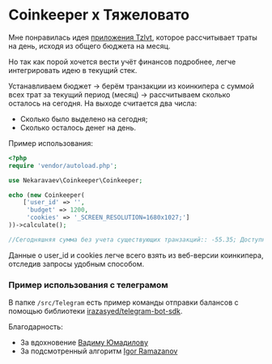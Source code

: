 # Coinkeeper x Тяжеловато

Мне понравилась идея [приложения Tzlvt](https://www.fuckgrechka.ru/tzlvt/), которое рассчитывает траты на день, исходя из общего бюджета на месяц. 

Но так как порой хочется вести учёт финансов подробнее, легче интегрировать идею в текущий стек.

Устанавливаем бюджет -> берём транзакции из коинкипера с суммой всех трат за текущий период (месяц) -> рассчитываем сколько осталось на сегодня.
На выходе считается два числа:

* Сколько было выделено на сегодня;
* Сколько осталось денег на день.

Пример использования:

```php
<?php
require 'vendor/autoload.php';

use Nekaravaev\Coinkeeper\Coinkeeper;

echo (new Coinkeeper(
    ['user_id' => '',
     'budget' => 1200,
     'cookies' => '_SCREEN_RESOLUTION=1680x1027;']
))->calculate();

//Сегодняшняя сумма без учета существующих транзакций:: -55.35; Доступно для траты сейчас: -85.3
```

Данные о user_id и cookies легче всего взять из веб-версии коинкипера, отследив запросы удобным способом.

### Пример использования с телеграмом

В папке `/src/Telegram` есть пример команды отправки балансов с помощью библиотеки [irazasyed/telegram-bot-sdk](https://github.com/irazasyed/telegram-bot-sdk).

Благодарность:
* За вдохновение [Вадиму Юмадилову](https://www.fuckgrechka.ru/tzlvt/)
* За подсмотренный алгоритм [Igor Ramazanov](https://github.com/igor-ramazanov/coinkeeper-helper)

